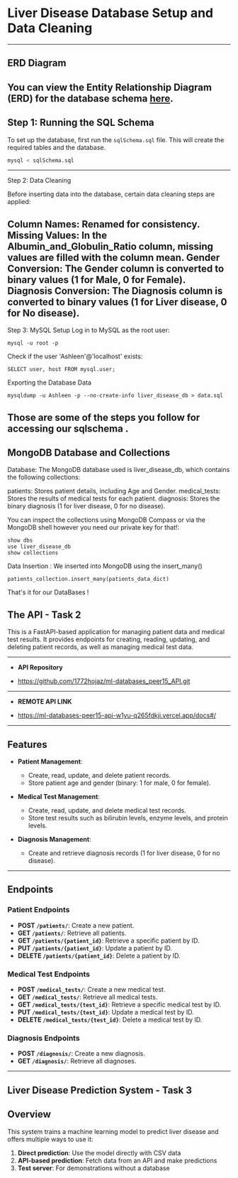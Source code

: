 # Liver Disease Database Setup and Data Cleaning
---
## ERD Diagram
You can view the **Entity Relationship Diagram (ERD)** for the database schema [here](https://dbdocs.io/a.chivanga/liverdb?view=table_structure).
---
## Step 1: Running the SQL Schema

To set up the database, first run the `sqlSchema.sql` file. This will create the required tables and the database.

```bash
mysql < sqlSchema.sql
```
---
Step 2: Data Cleaning

Before inserting data into the database, certain data cleaning steps are applied:

Column Names: Renamed for consistency.
Missing Values: In the Albumin_and_Globulin_Ratio column, missing values are filled with the column mean.
Gender Conversion: The Gender column is converted to binary values (1 for Male, 0 for Female).
Diagnosis Conversion: The Diagnosis column is converted to binary values (1 for Liver disease, 0 for No disease).
---
Step 3: MySQL Setup
Log in to MySQL as the root user:

````
mysql -u root -p
````
Check if the user 'Ashleen'@'localhost' exists:
````
SELECT user, host FROM mysql.user;
````
Exporting the Database Data 
````
mysqldump -u Ashleen -p --no-create-info liver_disease_db > data.sql
````
Those are some of the steps you follow for accessing our sqlschema . 
---

## **MongoDB Database and Collections**
Database:
The MongoDB database used is liver_disease_db, which contains the following collections:

patients: Stores patient details, including Age and Gender.
medical_tests: Stores the results of medical tests for each patient.
diagnosis: Stores the binary diagnosis (1 for liver disease, 0 for no disease).

You can inspect the collections using MongoDB Compass or via the MongoDB shell however you need our private key for that!:
````
show dbs
use liver_disease_db
show collections
````
Data Insertion :
We inserted into MongoDB using the insert_many()
````
patients_collection.insert_many(patients_data_dict)
````
That's it for our DataBases !

## **The API - Task 2**

This is a FastAPI-based application for managing patient data and medical test results. It provides endpoints for creating, reading, updating, and deleting patient records, as well as managing medical test data.

---

- **API Repository**

-  https://github.com/1772hojaz/ml-databases_peer15_API.git

---
- **REMOTE API LINK**

- https://ml-databases-peer15-api-w1yu-q265fdkji.vercel.app/docs#/
  
---

## **Features**
- **Patient Management**:
  - Create, read, update, and delete patient records.
  - Store patient age and gender (binary: 1 for male, 0 for female).

- **Medical Test Management**:
  - Create, read, update, and delete medical test records.
  - Store test results such as bilirubin levels, enzyme levels, and protein levels.

- **Diagnosis Management**:
  - Create and retrieve diagnosis records (1 for liver disease, 0 for no disease).

---

## **Endpoints**

### **Patient Endpoints**
- **POST `/patients/`**: Create a new patient.
- **GET `/patients/`**: Retrieve all patients.
- **GET `/patients/{patient_id}`**: Retrieve a specific patient by ID.
- **PUT `/patients/{patient_id}`**: Update a patient by ID.
- **DELETE `/patients/{patient_id}`**: Delete a patient by ID.

### **Medical Test Endpoints**
- **POST `/medical_tests/`**: Create a new medical test.
- **GET `/medical_tests/`**: Retrieve all medical tests.
- **GET `/medical_tests/{test_id}`**: Retrieve a specific medical test by ID.
- **PUT `/medical_tests/{test_id}`**: Update a medical test by ID.
- **DELETE `/medical_tests/{test_id}`**: Delete a medical test by ID.

### **Diagnosis Endpoints**
- **POST `/diagnosis/`**: Create a new diagnosis.
- **GET `/diagnosis/`**: Retrieve all diagnoses.
---



## **Liver Disease Prediction System - Task 3**

## Overview
This system trains a machine learning model to predict liver disease and offers multiple ways to use it:

1. **Direct prediction**: Use the model directly with CSV data
2. **API-based prediction**: Fetch data from an API and make predictions
3. **Test server**: For demonstrations without a database
